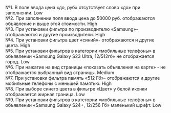№1. В поле ввода цена «до, руб» отсутствует слово «до» при заполнении. Low   
№2. При заполнении поля ввода цена до 50000 руб. отображаются объявление и выше этой стоимости. High  
№3. При установки фильтра по производителю «Samsung»- отображаются и другие производители. High  
№4. При установки фильтра  цвет «синий»- отображаются и другие цвета. High  
№5. При установки фильтров в категории «мобильные телефоны» в объявлении «Samsung Galaxy S23 Ultra, 12/512гб» не отображается город. Low  
№6. При нажатие на вид страницы «показать объявления на карте» - не отображается выбранный вид страницы. Medium  
№7. При установки фильтра память «512 Гб»- отображаются и другие мобильные телефоны с меньшей памятью. High  
№8. При выборе синего цвета в фильтре «Цвет» у белой иконки отображается жирная граница. Low  
№9. При установки фильтров в категории «мобильные телефоны» в объявлении «Samsung Galaxy S24+, 12/256 Гб» маленький шрифт. Low  
